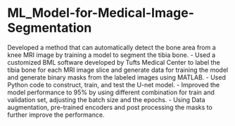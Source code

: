 # ML_Model-for-Medical-Image-Segmentation
Developed a method that can automatically detect the bone area from a knee MRI image by training a model to segment the tibia bone. - Used a customized BML software developed by Tufts Medical Center to label the tibia bone for each MRI image slice and generate data for training the model and generate binary masks from the labeled images using MATLAB. - Used Python code to construct, train, and test the U-net model. - Improved the model performance to 95% by using different combination for train and validation set, adjusting the batch size and the epochs. - Using Data augmentation, pre-trained encoders and post processing the masks to further improve the performance.
